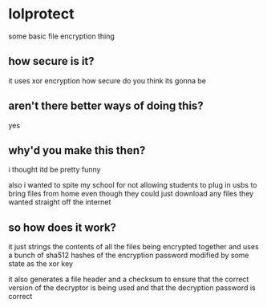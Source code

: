 # lolprotect
some basic file encryption thing

## how secure is it?
it uses xor encryption how secure do you think its gonna be

## aren't there better ways of doing this?
yes

## why'd you make this then?
i thought itd be pretty funny

also i wanted to spite my school for not allowing students to plug in
usbs to bring files from home even though they could just download
any files they wanted straight off the internet

## so how does it work?
it just strings the contents of all the files being encrypted together
and uses a bunch of sha512 hashes of the encryption password modified
by some state as the xor key

it also generates a file header and a checksum to ensure that the
correct version of the decryptor is being used and that the decryption
password is correct
